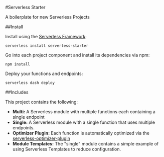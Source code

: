 #Serverless Starter

A boilerplate for new Serverless Projects

##Install

Install using the [Serverless Framework](http://www.serverless.com):
```
serverless install serverless-starter
```
Go into each project component and install its dependencies via npm:
```
npm install
```
Deploy your functions and endpoints:
```
serverless dash deploy
```

##Includes

This project contains the following:

* **Multi:** A Serverless module with multiple functions each containing a single endpoint
* **Single:** A Serverless module with a single function that uses multiple endpoints.
* **Optimizer Plugin:**  Each function is automatically optimized via the [serverless-optimizer-plugin](https://www.github.com/serverless/serverless-optimizer-plugin)
* **Module Templates:** The "single" module contains a simple example of using Serverless Templates to reduce configuration.